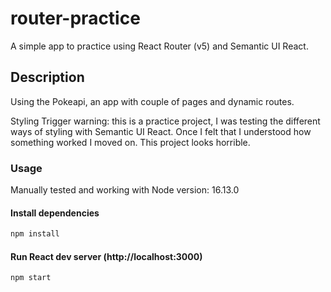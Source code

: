 # router-practice

A simple app to practice using React Router (v5) and Semantic UI React.

## Description

Using the Pokeapi, an app with couple of pages and dynamic routes. 

Styling Trigger warning: 
this is a practice project, I was testing the different ways of styling with Semantic UI React. 
Once I felt that I understood how something worked I moved on. 
This project looks horrible.

### Usage

Manually tested and working with Node version: 16.13.0

#### Install dependencies

```bash
npm install
```
#### Run React dev server (http://localhost:3000)

```bash
npm start
```

